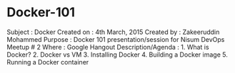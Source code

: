 # Docker-101
Subject             : Docker
Created on          : 4th March, 2015
Created by          : Zakeeruddin Mohammed
Purpose             : Docker 101 presentation/session for Nisum DevOps Meetup # 2
Where               : Google Hangout
Description/Agenda  : 1. What is Docker?
                      2. Docker vs VM
                      3. Installing Docker
                      4. Building a Docker image
                      5. Running a Docker container

